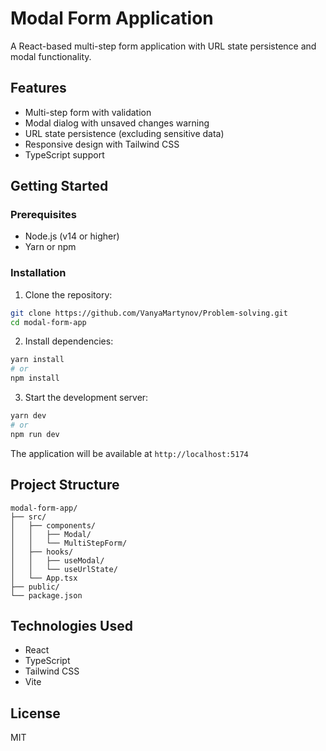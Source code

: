# Modal Form Application

A React-based multi-step form application with URL state persistence and modal functionality.

## Features

- Multi-step form with validation
- Modal dialog with unsaved changes warning
- URL state persistence (excluding sensitive data)
- Responsive design with Tailwind CSS
- TypeScript support

## Getting Started

### Prerequisites

- Node.js (v14 or higher)
- Yarn or npm

### Installation

1. Clone the repository:
```bash
git clone https://github.com/VanyaMartynov/Problem-solving.git
cd modal-form-app
```

2. Install dependencies:
```bash
yarn install
# or
npm install
```

3. Start the development server:
```bash
yarn dev
# or
npm run dev
```

The application will be available at `http://localhost:5174`

## Project Structure

```
modal-form-app/
├── src/
│   ├── components/
│   │   ├── Modal/
│   │   └── MultiStepForm/
│   ├── hooks/
│   │   ├── useModal/
│   │   └── useUrlState/
│   └── App.tsx
├── public/
└── package.json
```

## Technologies Used

- React
- TypeScript
- Tailwind CSS
- Vite

## License

MIT
